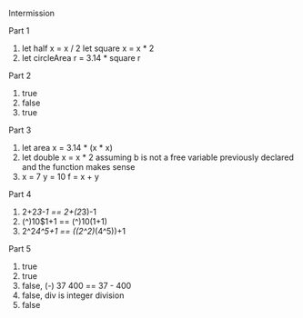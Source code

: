 Intermission

Part 1

1. let half x = x / 2
   let square x = x * 2
2. let circleArea r = 3.14 * square r

Part 2

1. true
2. false
3. true

Part 3

1. let area x = 3.14 * (x * x)
2. let double x = x * 2 
   assuming b is not a free variable previously declared and the function makes sense
3. x = 7
   y = 10
   f = x + y


Part 4

1. 2+2*3-1   == 2+(2*3)-1
2. (^)10$1+1 == (^)10(1+1)
3. 2^2*4^5+1 == ((2^2)*(4^5))+1


Part 5

1. true
2. true
3. false, (-) 37 400 == 37 - 400
4. false, div is integer division
5. false


